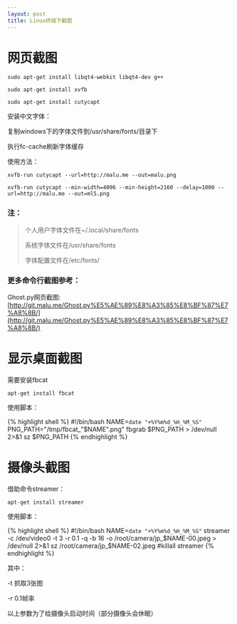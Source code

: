 ```yaml
---
layout: post
title: Linux终端下截图
---
```


# 网页截图

    sudo apt-get install libqt4-webkit libqt4-dev g++
    
    sudo apt-get install xvfb
    
    sudo apt-get install cutycapt

安装中文字体：

复制windows下的字体文件到/usr/share/fonts/目录下

执行fc-cache刷新字体缓存

使用方法：

    xvfb-run cutycapt --url=http://malu.me --out=malu.png
    
    xvfb-run cutycapt --min-width=4096 --min-height=2160 --delay=1000 --url=http://malu.me --out=ml5.png

### 注：

> 个人用户字体文件在~/.local/share/fonts
> 
> 系统字体文件在/usr/share/fonts
> 
> 字体配置文件在/etc/fonts/


### 更多命令行截图参考：

Ghost.py网页截图: [http://git.malu.me/Ghost.py%E5%AE%89%E8%A3%85%E8%BF%87%E7%A8%8B/](http://git.malu.me/Ghost.py%E5%AE%89%E8%A3%85%E8%BF%87%E7%A8%8B/)

# 显示桌面截图

需要安装fbcat

	apt-get install fbcat

使用脚本：

{% highlight shell %}
#!/bin/bash
NAME=`date "+%Y%m%d_%H_%M_%S"`
PNG_PATH="/tmp/fbcat_"$NAME".png"
fbgrab $PNG_PATH > /dev/null 2>&1
sz $PNG_PATH
{% endhighlight %}


# 摄像头截图

借助命令streamer：

	apt-get install streamer

使用脚本：

{% highlight shell %}
#!/bin/bash
NAME=`date "+%Y%m%d_%H_%M_%S"`
streamer -c /dev/video0 -t 3 -r 0.1 -q -b 16 -o /root/camera/jp_$NAME-00.jpeg > /dev/null 2>&1
sz /root/camera/jp_$NAME-02.jpeg
#killall streamer
{% endhighlight %}

其中：

-t 抓取3张图

-r 0.1帧率

以上参数为了给摄像头启动时间（部分摄像头会休眠）

